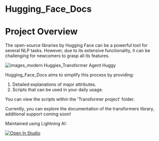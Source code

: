 # Hugging_Face_Docs

# Project Overview

The open-source libraries by Hugging Face can be a powerful tool for several NLP tasks. However, due to its extensive functionality, it can be challenging for newcomers to grasp all its features.

![images_modern Huggies_Transformer Agent Huggy](https://github.com/user-attachments/assets/dd2b9bc0-12b5-4caf-b7b7-c6afdd8f46d2)

Hugging_Face_Docs aims to simplify this process by providing:

1) Detailed explanations of major attributes.
2) Scripts that can be used in your daily usage.

You can view the scripts within the 'Transformer project' folder.

Currently, you can explore the documentation of the transformers library, additional support coming soon!

Maintained using Lightning AI:

<a target="_blank" href="https://lightning.ai/23150020dypsst/studios/transformers-docproject">
  <img src="https://pl-bolts-doc-images.s3.us-east-2.amazonaws.com/app-2/studio-badge.svg" alt="Open In Studio"/>
</a>
